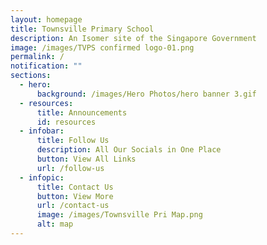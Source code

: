 ```yaml
---
layout: homepage
title: Townsville Primary School
description: An Isomer site of the Singapore Government
image: /images/TVPS confirmed logo-01.png
permalink: /
notification: ""
sections:
  - hero:
      background: /images/Hero Photos/hero banner 3.gif
  - resources:
      title: Announcements
      id: resources
  - infobar:
      title: Follow Us
      description: All Our Socials in One Place
      button: View All Links
      url: /follow-us
  - infopic:
      title: Contact Us
      button: View More
      url: /contact-us
      image: /images/Townsville Pri Map.png
      alt: map
---
```


